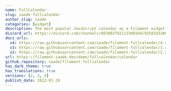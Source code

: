 ```yaml
---
name: FullCalendar
slug: saade-fullcalendar
author_slug: saade
categories: [widget]
description: The most popular JavaScript calendar as a Filament widget.
discord_url: https://discord.com/channels/883083792112300104/935819320699805737
docs_urls:
  v4: https://raw.githubusercontent.com/saade/filament-fullcalendar/4.x/README.md
  v3: https://raw.githubusercontent.com/saade/filament-fullcalendar/3.x/README.md
  v2: https://raw.githubusercontent.com/saade/filament-fullcalendar/2.x/README.md
url: https://filament.saade.dev/demo/fullcalendar/calendar
github_repository: saade/filament-fullcalendar
has_dark_theme: true
has_translations: true
versions: [2, 3, 4]
publish_date: 2022-01-26
---
```

